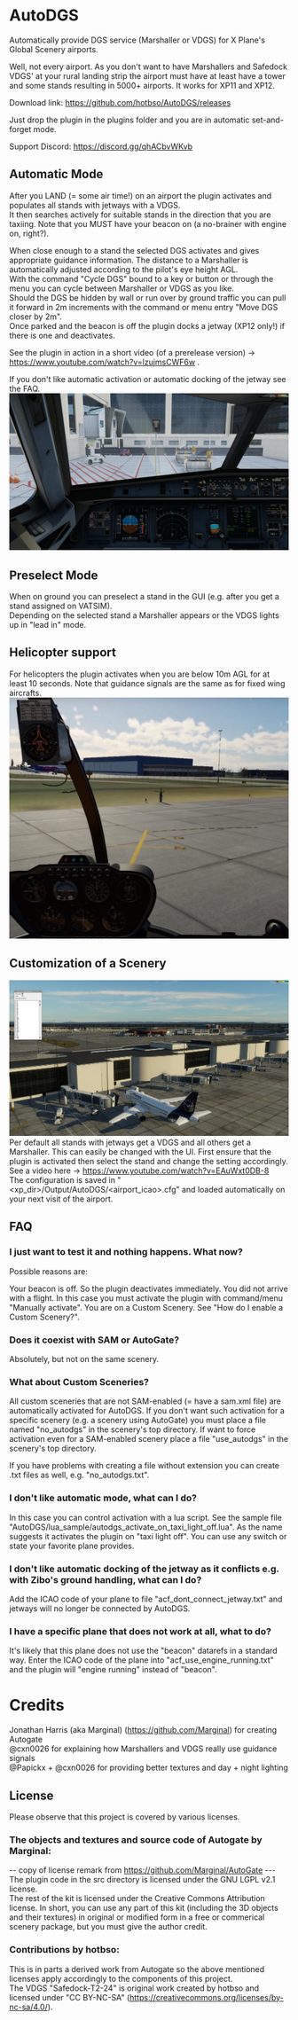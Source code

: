 # AutoDGS
Automatically provide DGS service (Marshaller or VDGS) for X Plane's Global Scenery airports.

Well, not every airport. As you don't want to have Marshallers and Safedock VDGS' at your rural landing strip the airport
must have at least have a tower and some stands resulting in 5000+ airports.
It works for XP11 and XP12.

Download link: https://github.com/hotbso/AutoDGS/releases

Just drop the plugin in the plugins folder and you are in automatic set-and-forget mode.

Support Discord: https://discord.gg/qhACbvWKvb

## Automatic Mode
After you LAND (= some air time!) on an airport the plugin activates and populates all stands with jetways with a VDGS.\
It then searches actively for suitable stands in the direction that you are taxiing.
Note that you MUST have your beacon on (a no-brainer with engine on, right?).

When close enough to a stand the selected DGS activates and gives appropriate guidance information.
The distance to a Marshaller is automatically adjusted according to the pilot's eye height AGL.\
With the command "Cycle DGS" bound to a key or button or through the menu you can cycle between Marshaller or VDGS as you like.\
Should the DGS be hidden by wall or run over by ground traffic you can pull it forward in 2m increments
with the command or menu entry "Move DGS closer by 2m".\
Once parked and the beacon is off the plugin docks a jetway (XP12 only!) if there is one and deactivates.

See the plugin in action in a short video (of a prerelease version) -> https://www.youtube.com/watch?v=lzujmsCWF6w .

If you don't like automatic activation or automatic docking of the jetway see the FAQ.
![Image](images/AutoDGS-VDGS.jpg)
## Preselect Mode
When on ground you can preselect a stand in the GUI (e.g. after you get a stand assigned on VATSIM).\
Depending on the selected stand a Marshaller appears or the VDGS lights up in "lead in" mode.

## Helicopter support
For helicopters the plugin activates when you are below 10m AGL for at least 10 seconds. Note that guidance signals are the same as for fixed wing aircrafts.
![Image](images/AutoDGS-Helicopter.jpg)

## Customization of a Scenery
![Image](images/EGKK-default-VDGS.jpg)
Per default all stands with jetways get a VDGS and all others get a Marshaller. This can easily be changed with the UI.
First ensure that the plugin is activated then select the stand and change the setting accordingly. \
See a video here -> https://www.youtube.com/watch?v=EAuWxt0DB-8 \
The configuration is saved in "<xp_dir>/Output/AutoDGS/<airport_icao>.cfg" and loaded automatically on your next visit of the airport.

## FAQ

### I just want to test it and nothing happens. What now?
Possible reasons are:

Your beacon is off. So the plugin deactivates immediately.
You did not arrive with a flight. In this case you must activate the plugin with command/menu "Manually activate".
You are on a Custom Scenery. See "How do I enable a Custom Scenery?".

### Does it coexist with SAM or AutoGate?
Absolutely, but not on the same scenery.

### What about Custom Sceneries?
All custom sceneries that are not SAM-enabled (= have a sam.xml file) are automatically activated for AutoDGS.
If you don't want such activation for a specific scenery (e.g. a scenery using AutoGate) you must place a file named "no_autodgs" in the scenery's top directory.
If want to force activation even for a SAM-enabled scenery place a file "use_autodgs" in the scenery's top directory.

If you have problems with creating a file without extension you can create  .txt files as well, e.g. "no_autodgs.txt".

### I don't like automatic mode, what can I do?
In this case you can control activation with a lua script.
See the sample file "AutoDGS/lua_sample/autodgs_activate_on_taxi_light_off.lua".
As the name suggests it activates the plugin on "taxi light off". You can use any switch or state your favorite plane provides.

### I don't like automatic docking of the jetway as it conflicts e.g. with Zibo's ground handling, what can I do?
Add the ICAO code of your plane to file "acf_dont_connect_jetway.txt" and jetways will no longer be connected by AutoDGS.

### I have a specific plane that does not work at all, what to do?
It's likely that this plane does not use the "beacon" datarefs in a standard way. Enter the ICAO code of the plane into "acf_use_engine_running.txt" and the plugin will "engine running" instead of "beacon".

# Credits
Jonathan Harris (aka Marginal) (https://github.com/Marginal) for creating Autogate\
@cxn0026 for explaining how Marshallers and VDGS really use guidance signals\
@Papickx + @cxn0026 for providing better textures and day + night lighting

## License
Please observe that this project is covered by various licenses.

### The objects and textures and source code of Autogate by Marginal:
-- copy of license remark from https://github.com/Marginal/AutoGate ---\
The plugin code in the src directory is licensed under the GNU LGPL v2.1 license.\
The rest of the kit is licensed under the Creative Commons Attribution license. In short, you can use any part of this kit (including the 3D objects and their textures) in original or modified form in a free or commerical scenery package, but you must give the author credit.

### Contributions by hotbso:
This is in parts a derived work from Autogate so the above mentioned licenses apply accordingly to the components of this project.\
The VDGS "Safedock-T2-24" is original work created by hotbso and licensed under "CC BY-NC-SA" (https://creativecommons.org/licenses/by-nc-sa/4.0/).
